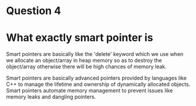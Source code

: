 # Question 4
# What exactly smart pointer is
Smart pointers are basically like the 'delete' keyword which we use when we allocate an object/array in heap memory 
so as to destroy the object/array otherwise there will be high chances of memory leak.

Smart pointers are basically advanced pointers provided by languages like C++ to manage the lifetime and ownership
of dynamically allocated objects. Smart pointers automate memory management to prevent issues like memory leaks 
and dangling pointers.
